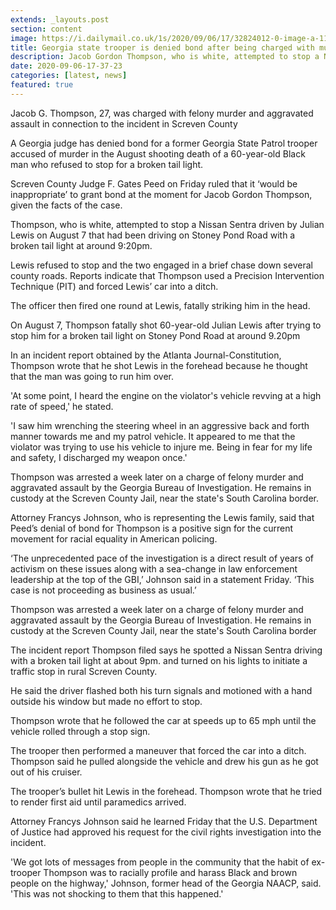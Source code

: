 ```yaml
---
extends: _layouts.post
section: content
image: https://i.dailymail.co.uk/1s/2020/09/06/17/32824012-0-image-a-11_1599409741744.jpg 
title: Georgia state trooper is denied bond after being charged with murder for shooting dead black driver 
description: Jacob Gordon Thompson, who is white, attempted to stop a Nissan Sentra driven by Julian Lewis on August 7 that had been driving on Stoney Pond Road with a broken tail light at around 920pm. 
date: 2020-09-06-17-37-23 
categories: [latest, news] 
featured: true 
--- 
```

Jacob G. Thompson, 27, was charged with felony murder and aggravated assault in connection to the incident in Screven County

A Georgia judge has denied bond for a former Georgia State Patrol trooper accused of murder in the August shooting death of a 60-year-old Black man who refused to stop for a broken tail light.

Screven County Judge F. Gates Peed on Friday ruled that it ‘would be inappropriate’ to grant bond at the moment for Jacob Gordon Thompson, given the facts of the case.

Thompson, who is white, attempted to stop a Nissan Sentra driven by Julian Lewis on August 7 that had been driving on Stoney Pond Road with a broken tail light at around 9:20pm.

Lewis refused to stop and the two engaged in a brief chase down several county roads. Reports indicate that Thompson used a Precision Intervention Technique (PIT) and forced Lewis’ car into a ditch.

The officer then fired one round at Lewis, fatally striking him in the head.

On August 7, Thompson fatally shot 60-year-old Julian Lewis after trying to stop him for a broken tail light on Stoney Pond Road at around 9.20pm

In an incident report obtained by the Atlanta Journal-Constitution, Thompson wrote that he shot Lewis in the forehead because he thought that the man was going to run him over.

'At some point, I heard the engine on the violator's vehicle revving at a high rate of speed,' he stated.

'I saw him wrenching the steering wheel in an aggressive back and forth manner towards me and my patrol vehicle. It appeared to me that the violator was trying to use his vehicle to injure me. Being in fear for my life and safety, I discharged my weapon once.'

Thompson was arrested a week later on a charge of felony murder and aggravated assault by the Georgia Bureau of Investigation. He remains in custody at the Screven County Jail, near the state's South Carolina border.

Attorney Francys Johnson, who is representing the Lewis family, said that Peed’s denial of bond for Thompson is a positive sign for the current movement for racial equality in American policing.

‘The unprecedented pace of the investigation is a direct result of years of activism on these issues along with a sea-change in law enforcement leadership at the top of the GBI,’ Johnson said in a statement Friday. ‘This case is not proceeding as business as usual.’

Thompson was arrested a week later on a charge of felony murder and aggravated assault by the Georgia Bureau of Investigation. He remains in custody at the Screven County Jail, near the state's South Carolina border 

The incident report Thompson filed says he spotted a Nissan Sentra driving with a broken tail light at about 9pm. and turned on his lights to initiate a traffic stop in rural Screven County.

He said the driver flashed both his turn signals and motioned with a hand outside his window but made no effort to stop.

Thompson wrote that he followed the car at speeds up to 65 mph until the vehicle rolled through a stop sign.

The trooper then performed a maneuver that forced the car into a ditch. Thompson said he pulled alongside the vehicle and drew his gun as he got out of his cruiser.

The trooper’s bullet hit Lewis in the forehead. Thompson wrote that he tried to render first aid until paramedics arrived.

Attorney Francys Johnson said he learned Friday that the U.S. Department of Justice had approved his request for the civil rights investigation into the incident.

'We got lots of messages from people in the community that the habit of ex-trooper Thompson was to racially profile and harass Black and brown people on the highway,' Johnson, former head of the Georgia NAACP, said. 'This was not shocking to them that this happened.'

